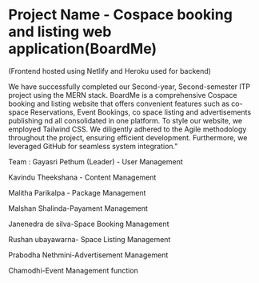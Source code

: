 # Project Name - Cospace booking and listing web application(BoardMe)




(Frontend hosted using Netlify and Heroku used for backend)

We have successfully completed our Second-year, Second-semester ITP project using the MERN stack. BoardMe is a comprehensive Cospace booking and listing website that offers convenient features such as co-space Reservations, Event Bookings, co space listing and advertisements publishing nd all consolidated in one platform. To style our website, we employed Tailwind CSS. We diligently adhered to the Agile methodology throughout the project, ensuring efficient development. Furthermore, we leveraged GitHub for seamless system integration."

Team :
Gayasri Pethum (Leader) - User Management

Kavindu Theekshana - Content Management

Malitha Parikalpa - Package Management

Malshan Shalinda-Payament Management

Janenedra de silva-Space Booking Management

Rushan ubayawarna- Space Listing Management

Prabodha Nethmini-Advertisement Management

Chamodhi-Event Management function








